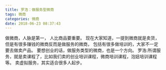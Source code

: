 ```yaml
---
title: 罗浩：做服务型微商
tags: 微商
categories: 微商
date: 2018-06-23 08:37:43
---
```


做微商，人脉是第一，
人比商品要重要。
现在大家知道，一提到微商就是卖货，
但是有很多赚钱的微商反而是做服务的微商，
包括有很多做培训的，大家不一定要去做卖产品。
要想创业的话，做服务类型的微商，也是一个方向。
罗浩:所谓服务，就是卖课程了，比如我们卖的创业培训课程，微商培训课程，泡妞培训课程等。
卖虚拟服务，其实适合很多人起步。

